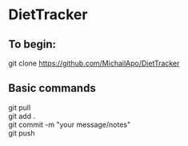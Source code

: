 # DietTracker
## To begin:
git clone https://github.com/MichailApo/DietTracker
## Basic commands
git pull  
git add .  
git commit -m "your message/notes"  
git push  


